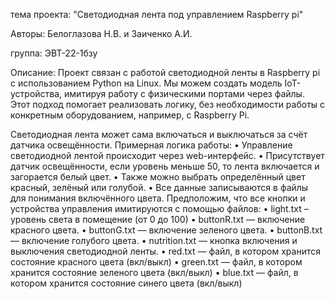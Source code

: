 тема проекта: "Светодиодная лента под управлением Raspberry pi"

Авторы: Белоглазова Н.В. и Заиченко А.И.

группа: ЭВТ-22-1бзу

Описание: 
Проект связан с работой светодиодной ленты в Raspberry pi  с использованием Python на Linux.
Мы можем создать модель IoT-устройства, имитируя работу с физическими портами через файлы. Этот подход помогает реализовать логику, без необходимости работы с конкретным оборудованием, например, с Raspberry Pi.

Светодиодная лента может сама включаться и выключаться за счёт датчика освещённости. Примерная логика работы:
•	Управление светодиодной лентой происходит через web-интерфейс.
•	Присутствует датчик освещённости, если уровень меньше 50, то лента включается и загорается белый цвет.
•	Также можно выбрать определённый цвет красный, зелёный или голубой.
•	Все данные записываются в файлы для понимания включённого цвета.
Предположим, что все кнопки и устройства управления имитируются с помощью файлов:
•	light.txt – уровень света в помещение (от 0 до 100) 
•	buttonR.txt — включение красного цвета.
•	buttonG.txt — включение зеленого цвета.
•	buttonB.txt — включение голубого цвета.
•	nutrition.txt — кнопка включения и выключения светодиодной ленты.
•	red.txt — файл, в котором хранится состояние красного цвета (вкл/выкл)
•	green.txt — файл, в котором хранится состояние зеленого цвета (вкл/выкл)
•	blue.txt — файл, в котором хранится состояние синего цвета (вкл/выкл)
